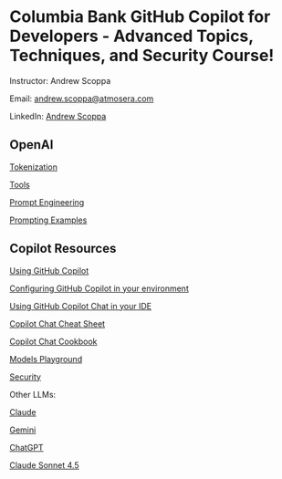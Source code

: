 # Columbia Bank GitHub Copilot for Developers - Advanced Topics, Techniques, and Security Course!

Instructor: Andrew Scoppa

Email: andrew.scoppa@atmosera.com

LinkedIn: [Andrew Scoppa](https://www.linkedin.com/in/andrewscoppa/)

## OpenAI

[Tokenization](https://microsoft.github.io/Workshop-Interact-with-OpenAI-models/tokenization)

[Tools](https://platform.openai.com/docs/assistants/tools)

[Prompt Engineering](https://platform.openai.com/docs/guides/prompt-engineering)

[Prompting Examples](https://platform.openai.com/docs/examples)

## Copilot Resources

[Using GitHub Copilot](https://docs.github.com/en/copilot/using-github-copilot)

[Configuring GitHub Copilot in your environment](https://docs.github.com/en/copilot/configuring-github-copilot/configuring-github-copilot-in-your-environment)

[Using GitHub Copilot Chat in your IDE](https://docs.github.com/en/copilot/github-copilot-chat/using-github-copilot-chat-in-your-ide)

[Copilot Chat Cheat Sheet](https://docs.github.com/en/copilot/using-github-copilot/copilot-chat/github-copilot-chat-cheat-sheet)

[Copilot Chat Cookbook](https://docs.github.com/en/copilot/copilot-chat-cookbook)

[Models Playground](https://github.com/marketplace/models)

[Security](https://resources.github.com/copilot-trust-center/)

Other LLMs:

[Claude](https://www.anthropic.com/index/)

[Gemini](https://gemini.google.dev/)

[ChatGPT](https://openai.com/chatgpt)

[Claude Sonnet 4.5](https://www.anthropic.com/news/claude-sonnet-4-5)









